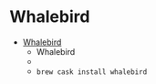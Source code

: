 # Whalebird
- [Whalebird](https://whalebird.social/)
  -  Whalebird
  - 
  - `brew cask install whalebird`
